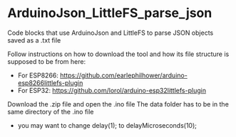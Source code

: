# ArduinoJson_LittleFS_parse_json
Code blocks that use ArduinoJson and LittleFS to parse JSON objects saved as a .txt file

Follow instructions on how to download the tool and how its file structure is supposed to be 
from here:  
- For ESP8266: https://github.com/earlephilhower/arduino-esp8266littlefs-plugin
- For ESP32:   https://github.com/lorol/arduino-esp32littlefs-plugin

Download the .zip file and open the .ino file
The data folder has to be in the same directory of the .ino file

- you may want to change delay(1); to delayMicroseconds(10);
